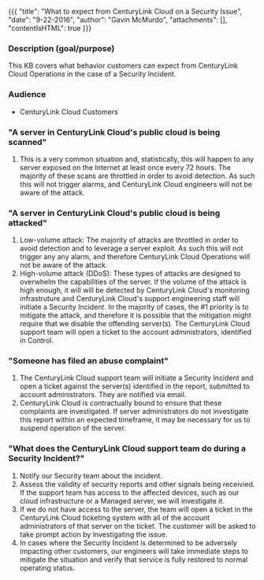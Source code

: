 {{{
  "title": "What to expect from CenturyLink Cloud on a Security Issue",
  "date": "9-22-2016",
  "author": "Gavin McMurdo",
  "attachments": [],
  "contentIsHTML": true
}}}

<h3>Description (goal/purpose)</h3>
<p>This KB covers what behavior customers can expect from CenturyLink Cloud Operations in the case of a Security Incident. </p>
<h3>Audience</h3>
<ul>
  <li>CenturyLink Cloud Customers</li>
</ul>
<h3>"A server in CenturyLink Cloud's public cloud is being scanned"</h3>
<ol>
  <li>This is a very common situation and, statistically, this will happen to any server exposed on the Internet at least once every 72 hours. The majority of these scans are throttled in order to avoid detection. As such this will not trigger alarms, and CenturyLink Cloud engineers will not be aware of the attack.</li>
</ol>
<h3>"A server in CenturyLink Cloud's public cloud is being attacked"</h3>
<ol>
  <li>Low-volume attack: The majority of attacks are throttled in order to avoid detection and to leverage a server exploit. As such this will not trigger any any alarm, and therefore CenturyLink Cloud Operations will not be aware of the attack.</li>
  <li>High-volume attack (DDoS): These types of attacks are designed to overwhelm the capabilities of the server. If the volume of the attack is high enough, it will will be detected by CenturyLink Cloud's monitoring infrastruture and CenturyLink Cloud's support engineering staff
    will initiate a Security Incident. In the majority of cases, the #1 priority is to mitigate the attack, and therefore it is possible that the mitigation might require that we disable the offending server(s). The CenturyLink Cloud support team will open a ticket to the account administrators, identified in Control.</li>
</ol>
<div>
  <h3>"Someone has filed an abuse complaint"</h3>
  <ol>
    <li>The CenturyLink Cloud support team will initiate a Security Incident and open a ticket against the server(s) identified in the report, submitted to account administrators. They are notified via email.</li>
    <li>CenturyLink Cloud is contractually bound to ensure that these complaints are investigated. If server administrators do not investigate this report within an expected timeframe, it may be necessary for us to suspend operation of the server. </li>
  </ol>
</div>
<div>
  <h3>"What does the CenturyLink Cloud support team do during a Security Incident?"</h3>
  <ol>
    <li>Notify our Security team about the incident.</li>
    <li>Assess the validity of security reports and other signals being receivied. If the support team has access to the affected devices, such as our cloud infrastructure or a Managed server, we will investigate it.</li>
    <li>If we do not have access to the server, the team will open a ticket in the CenturyLink Cloud ticketing system with all of the account administrators of that server on the ticket. The customer will be asked to take prompt action by investigating the issue.</li>
    <li>In cases where the Security&nbsp;Incident&nbsp;is determined to be adversely impacting other customers, our engineers will take immediate steps to mitigate the situation and verify that service is fully restored to normal operating status.</li>  
  </ol>
</div>
<div>&nbsp;</div>
